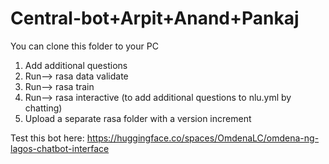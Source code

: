 # Central-bot+Arpit+Anand+Pankaj

You can clone this folder to your PC
1. Add additional questions
2. Run--> rasa data validate
3. Run--> rasa train
4. Run--> rasa interactive (to add additional questions to nlu.yml by chatting)
5. Upload a separate rasa folder with a version increment

Test this bot here: https://huggingface.co/spaces/OmdenaLC/omdena-ng-lagos-chatbot-interface

